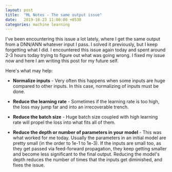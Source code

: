```yaml
---
layout: post
title:  "ML Notes - The same output issue"
date:   2019-10-23 11:00:00 +0530
categories: machine learning
---
```


I've been encountering this issue a lot lately, where I get the same output from a DNN/ANN whatever input I pass. I solved it previously, but I keep forgetting what I did. I encountered this issue again today and spent around 2-3 hours today trying to figure out what was going wrong. I fixed my issue now and here I am writing this post for my future self.

Here's what may help:

- **Normalize inputs** - Very often this happens when some inputs are huge compared to other inputs. In this case, normalizing of inputs must be done.

- **Reduce the learning rate** - Sometimes if the learning rate is too high, the loss may jump far and into an irrecoverable trench. 

- **Reduce the batch size** - Huge batch size coupled with high learning rate will propel the loss into what fits all of them.

- **Reduce the depth or number of parameters in your model** - This was what worked for me today. Usually the parameters in an initial model are pretty small (in the order to 1e-1 to 1e-3). If the inputs are small too, as they get passed via feed-forward propagation, they keep getting smaller and become less significant to the final output. Reducing the model's depth reduces the number of times that the inputs get diminished, and fixes the issue.

